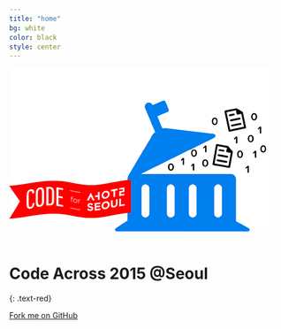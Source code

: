 ```yaml
---
title: "home"
bg: white
color: black
style: center
---
```


<img src="img/top-image.png" alt=""><br><br>

# Code Across 2015 @Seoul
{: .text-red}

<span id="forkongithub">
  <a href="{{ site.source_link }}" class="bg-black">
    Fork me on GitHub
  </a>
</span>
